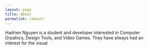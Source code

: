 ```yaml
---
layout: page
title: About
permalink: /about/
---
```


Hadrien Nguyen is a student and developer interested in Computer Grpahics, Design Tools, and Video Games. They have always had an interest for the visual